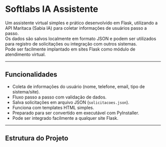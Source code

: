 # Softlabs IA Assistente

Um assistente virtual simples e prático desenvolvido em Flask, utilizando a API Maritaca (Sabia IA) para coletar informações de usuários passo a passo.  
Os dados são salvos localmente em formato JSON e podem ser utilizados para registro de solicitações ou integração com outros sistemas.  
Pode ser facilmente implantado em sites Flask como módulo de atendimento virtual.

---

## Funcionalidades

- Coleta de informações do usuário (nome, telefone, email, tipo de sistema/site).  
- Fluxo passo a passo com validação de dados.  
- Salva solicitações em arquivo JSON (`solicitacoes.json`).  
- Funciona com templates HTML simples.  
- Preparado para ser convertido em executável com PyInstaller.  
- Pode ser integrado facilmente a qualquer site Flask.

---

## Estrutura do Projeto

